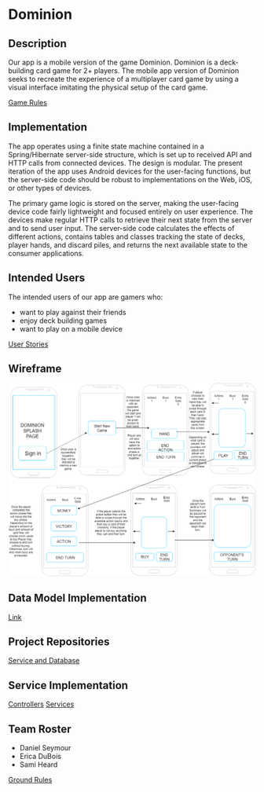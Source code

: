 # Dominion

## Description
Our app is a mobile version of the game Dominion. Dominion is a deck-building card game for 2+ players.
The mobile app version of Dominion seeks to recreate the experience of a multiplayer card game by using 
a visual interface imitating the physical setup of the card game. 

[Game Rules](docs/game-rules.md)

## Implementation
The app operates using a finite state machine contained in a Spring/Hibernate server-side structure,
which is set up to received API and HTTP calls from connected devices. The design is modular. The present iteration
of the app uses Android devices for the user-facing functions, but the server-side code should be 
robust to implementations on the Web, iOS, or other types of devices. 

The primary game logic is stored on the server, making the user-facing device code fairly lightweight and focused
entirely on user experience. The devices make regular HTTP calls to retrieve their next state from the server and to 
send user input. The server-side code calculates the effects of different actions, contains tables and classes tracking the state
of decks, player hands, and discard piles, and returns the next available state to the consumer applications.


## Intended Users
The intended users of our app are gamers who:
* want to play against their friends
* enjoy deck building games
* want to play on a mobile device

[User Stories](docs/user-stories.md)

## Wireframe 
[![Wireframe](/docs/DominionWireframe.png)](/docs/DominionWireframe.pdf)

## Data Model Implementation
[Link](/docs/data-model-implementation.md)

## Project Repositories
[Service and Database](https://github.com/dominion-game/dominion-service/tree/master/src/main/java/edu/cnm/deepdive/dominionservice/model/dao)

## Service Implementation
[Controllers](https://github.com/dominion-game/dominion-service/tree/master/src/main/java/edu/cnm/deepdive/dominionservice/controller)
[Services](https://github.com/dominion-game/dominion-service/tree/master/src/main/java/edu/cnm/deepdive/dominionservice/service)

## Team Roster
* Daniel Seymour
* Erica DuBois
* Sami Heard

[Ground Rules](docs/ground-rules.md)

